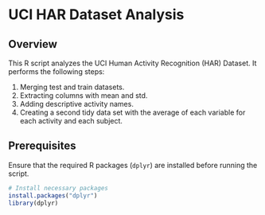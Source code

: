 # UCI HAR Dataset Analysis

## Overview
This R script analyzes the UCI Human Activity Recognition (HAR) Dataset. It performs the following steps:
1. Merging test and train datasets.
2. Extracting columns with mean and std.
3. Adding descriptive activity names.
4. Creating a second tidy data set with the average of each variable for each activity and each subject.

## Prerequisites
Ensure that the required R packages (`dplyr`) are installed before running the script.

```R
# Install necessary packages
install.packages("dplyr")
library(dplyr)
